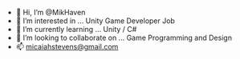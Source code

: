 - 👋 Hi, I’m @MikHaven
- 👀 I’m interested in ... Unity Game Developer Job
- 🌱 I’m currently learning ... Unity / C#
- 💞️ I’m looking to collaborate on ... Game Programming and Design
- 📫 micaiahstevens@gmail.com

<!---
MikHaven/MikHaven is a ✨ special ✨ repository because its `README.md` (this file) appears on your GitHub profile.
You can click the Preview link to take a look at your changes.
--->
